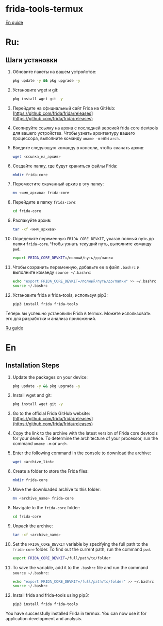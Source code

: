 # frida-tools-termux
<a href="#en">En guide</a>
<a id="ru"></a>
# Ru:
## Шаги установки

1. Обновите пакеты на вашем устройстве:

    ```bash
    pkg update -y && pkg upgrade -y
    ```

2. Установите wget и git:

    ```bash
    pkg install wget git -y
    ```

3. Перейдите на официальный сайт Frida на GitHub: [https://github.com/frida/frida/releases](https://github.com/frida/frida/releases)

4. Скопируйте ссылку на архив с последней версией frida core devtools для вашего устройства. Чтобы узнать архитектуру вашего процессора, выполните команду `uname -m` или `arch`.

5. Введите следующую команду в консоли, чтобы скачать архив:

    ```bash
    wget <ссылка_на_архив>
    ```

6. Создайте папку, где будут храниться файлы Frida:

    ```bash
    mkdir frida-core
    ```

7. Переместите скачанный архив в эту папку:

    ```bash
    mv <имя_архива> frida-core
    ```

8. Перейдите в папку `frida-core`:

    ```bash
    cd frida-core
    ```

9. Распакуйте архив:

    ```bash
    tar -xf <имя_архива>
    ```

10. Определите переменную `FRIDA_CORE_DEVKIT`, указав полный путь до папки `frida-core`. Чтобы узнать текущий путь, выполните команду `pwd`.

    ```bash
    export FRIDA_CORE_DEVKIT=/полный/путь/до/папки
    ```

11. Чтобы сохранить переменную, добавьте ее в файл `.bashrc` и выполните команду `source ~/.bashrc`:

    ```bash
    echo "export FRIDA_CORE_DEVKIT=/полный/путь/до/папки" >> ~/.bashrc
    source ~/.bashrc
    ```

12. Установите frida и frida-tools, используя pip3:

    ```bash
    pip3 install frida frida-tools
    ```

Теперь вы успешно установили Frida в termux. Можете использовать его для разработки и анализа приложений.

<a id="ru"></a>
<a href="#en">Ru guide</a>
# En
## Installation Steps

1. Update the packages on your device:

    ```bash
    pkg update -y && pkg upgrade -y
    ```

2. Install wget and git:

    ```bash
    pkg install wget git -y
    ```

3. Go to the official Frida GitHub website: [https://github.com/frida/frida/releases](https://github.com/frida/frida/releases)

4. Copy the link to the archive with the latest version of Frida core devtools for your device. To determine the architecture of your processor, run the command `uname -m` or `arch`.

5. Enter the following command in the console to download the archive:

    ```bash
    wget <archive_link>
    ```

6. Create a folder to store the Frida files:

    ```bash
    mkdir frida-core
    ```

7. Move the downloaded archive to this folder:

    ```bash
    mv <archive_name> frida-core
    ```

8. Navigate to the `frida-core` folder:

    ```bash
    cd frida-core
    ```

9. Unpack the archive:

    ```bash
    tar -xf <archive_name>
    ```

10. Set the `FRIDA_CORE_DEVKIT` variable by specifying the full path to the `frida-core` folder. To find out the current path, run the command `pwd`.

    ```bash
    export FRIDA_CORE_DEVKIT=/full/path/to/folder
    ```

11. To save the variable, add it to the `.bashrc` file and run the command `source ~/.bashrc`:

    ```bash
    echo "export FRIDA_CORE_DEVKIT=/full/path/to/folder" >> ~/.bashrc
    source ~/.bashrc
    ```

12. Install frida and frida-tools using pip3:

    ```bash
    pip3 install frida frida-tools
    ```

You have successfully installed Frida in termux. You can now use it for application development and analysis.
